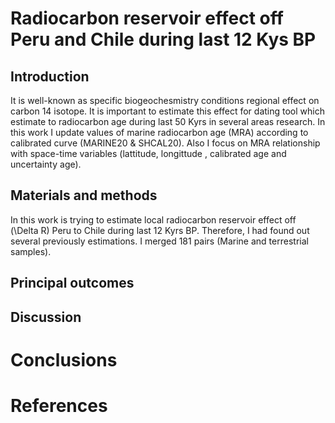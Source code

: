 # Radiocarbon reservoir effect off Peru and Chile during last 12 Kys BP

## Introduction
It is well-known as specific biogeochesmistry conditions regional effect on carbon 14 isotope. It is important to estimate this effect for dating tool which estimate to radiocarbon age during last 50 Kyrs in several areas research. In this work I update values of marine radiocarbon age (MRA) according to calibrated curve (MARINE20 & SHCAL20). Also I focus on MRA relationship with space-time variables (lattitude, longittude , calibrated age and uncertainty age).

## Materials and methods

In this work is trying to estimate local radiocarbon reservoir effect off (\Delta R) Peru to Chile during last 12 Kyrs BP. Therefore, I had found out several previously estimations. I merged 181 pairs (Marine and terrestrial samples).   

## Principal outcomes

## Discussion 

# Conclusions

# References

